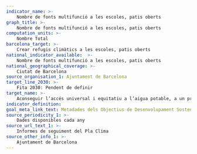 ```yaml
---
indicator_name: >-
    Nombre de fonts multifunció a les escoles, patis oberts
graph_title: >-
    Nombre de fonts multifunció a les escoles, patis oberts
computation_units: >-
    Nombre Total
barcelona_target: >-
    Crear refugis climàtics a les escoles, patis oberts
national_indicator_available:  >-
    Nombre de fonts multifunció a les escoles, patis oberts
national_geographical_coverage: >-
    Ciutat de Barcelona
source_organisation_1: Ajuntament de Barcelona
target_line_2030: >-
    Fita 2030: Pendent de definir
target_name: >-
	Aconseguir l’accés universal i equitatiu a l’aigua potable, a un preu assequible per a totes les persones
indicator_definition:
goal_meta_link_text: Metadades dels Objectius de Desenvolupament Sostenible de les Nacions Unides (pdf 894kB)
source_periodicity_1: >-
    Dades disponibles cada any
source_url_text_1: >-
    Informes de seguiment del Pla Clima
source_other_info_1: >-
    Ajuntament de Barcelona
---
```

